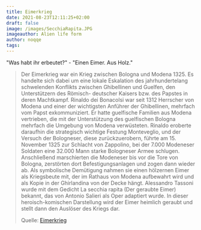 ```yaml
---
title: Eimerkrieg
date: 2021-08-23T12:11:25+02:00
draft: false
image: /images/SecchiaRapita.JPG
imageauthor: Alien life form
author: noqqe
tags:
---
```


"Was habt ihr erbeutet?" - "Einen Eimer. Aus Holz."

> Der Eimerkrieg war ein Krieg zwischen Bologna und Modena 1325. Es handelte
> sich dabei um eine lokale Eskalation des jahrhundertelang schwelenden
> Konflikts zwischen Ghibellinen und Guelfen, den Unterstützern des Römisch-
> deutscher Kaisers bzw. des Papstes in deren Machtkampf. Rinaldo dei Bonacolsi
> war seit 1312 Herrscher von Modena und einer der wichtigsten Anführer der
> Ghibellinen, mehrfach vom Papst exkommuniziert. Er hatte guelfische Familien
> aus Modena vertrieben, die mit der Unterstützung des guelfischen Bologna
> mehrfach die Umgebung von Modena verwüsteten. Rinaldo eroberte daraufhin die
> strategisch wichtige Festung Monteveglio, und der Versuch der Bologneser,
> diese zurückzuerobern, führte am 15. November 1325 zur Schlacht von Zappolino,
> bei der 7.000 Modeneser Soldaten eine 32.000 Mann starke Bologneser Armee
> schlugen. Anschließend marschierten die Modeneser bis vor die Tore von
> Bologna, zerstörten dort Befestigungsanlagen und zogen dann wieder ab. Als
> symbolische Demütigung nahmen sie einen hölzernen Eimer als Kriegsbeute mit,
> der  im Rathaus von Modena aufbewahrt wird und als Kopie in der Ghirlandina
> von der Decke hängt.  Alessandro Tassoni wurde mit dem Gedicht La secchia
> rapita (Der geraubte Eimer) bekannt, das von Antonio Salieri als Oper
> adaptiert wurde. In dieser heroisch-komischen Darstellung wird der Eimer
> heimlich geraubt und stellt dann den Auslöser des Kriegs dar.
>
> Quelle: [Eimerkrieg](https://de.wikipedia.org/wiki/Eimerkrieg)
